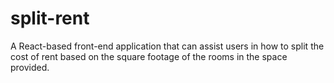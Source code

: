 # split-rent
A React-based front-end application that can assist users in how to split the cost of rent based on the square footage of the rooms in the space provided. 
